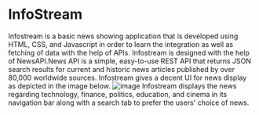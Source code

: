 # InfoStream
Infostream is a basic news showing application that is developed using HTML, CSS, and Javascript in order to learn the integration as well as fetching of data with the help of APIs.
Infostream is designed with the help of NewsAPI.News API is a simple, easy-to-use REST API that returns JSON search results for current and historic news articles published by over 80,000 worldwide sources.
Infostream gives a decent UI for news display as depicted in the image below.
![image](https://github.com/hrish1012/InfoStream/assets/113937257/9146cb35-a3ef-4d07-92a5-b8da3237e62b)
Infostream displays the news regarding technology, finance, politics, education, and cinema in its navigation bar along with a search tab to prefer the users' choice of news.
